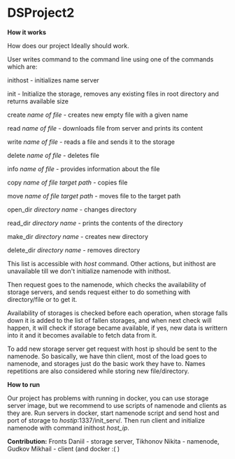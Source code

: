 # DSProject2

<b>How it works</b>

How does our project Ideally should work.

User writes command to the command line using one of the commands which are:

inithost <name of name server> - initializes name server 

init - Initialize the storage, removes any existing files in root directory and returns available size

create *name of file* - creates new empty file with a given name

read *name of file* - downloads file from server and prints its content

write *name of file* - reads a file and sends it to the storage

delete *name of file* - deletes file

info *name of file* - provides information about the file

copy *name of file* *target path* - copies file

move *name of file* *target path* - moves file to the target path

open_dir *directory name* - changes directory

read_dir *directory name* - prints the contents of the directory

make_dir *directory name* - creates new directory

delete_dir *directory name* - removes directory

This list is accessible with *host* command. 
Other actions, but inithost are unavailable till we don't initialize namenode with inithost.

Then request goes to the namenode, which checks the availability of storage servers,
and sends request either to do something with directory/file or to get it.

Availability of storages is checked before each operation, when storage
falls down it is added to the list of fallen storages, and when next check will happen, it 
will check if storage became available, if yes, new data is writtern into it
and it becomes available to fetch data from it.

To add new storage server get request with host ip should be sent to the namenode.
So basically, we have thin client, most of the load goes to namenode, and storages just do the basic work they have to.
Names repetitions are also considered while storing new file/directory.

<b>How to run</b>

Our project has problems with running in docker, you can use storage server image,
but we recommend to use scripts of namenode and clients as they are. Run servers in docker,
start namenode script and send host and port of storage to *hostip*:1337/init_serv/.
Then run client and initialize namenode with command inithost *host_ip*.

<b>Contribution:</b>
Fronts Daniil - storage server,
Tikhonov Nikita - namenode,
Gudkov Mikhail - client (and docker :( )